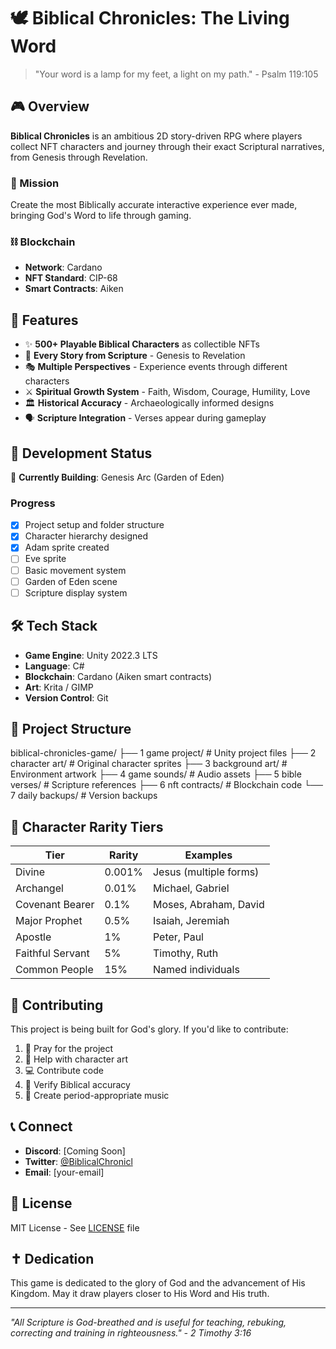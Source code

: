# 🕊️ Biblical Chronicles: The Living Word

> "Your word is a lamp for my feet, a light on my path." - Psalm 119:105

## 🎮 Overview

**Biblical Chronicles** is an ambitious 2D story-driven RPG where players collect NFT characters and journey through their exact Scriptural narratives, from Genesis through Revelation.

### 🎯 Mission
Create the most Biblically accurate interactive experience ever made, bringing God's Word to life through gaming.

### ⛓️ Blockchain
- **Network**: Cardano
- **NFT Standard**: CIP-68
- **Smart Contracts**: Aiken

## 📖 Features

- ✨ **500+ Playable Biblical Characters** as collectible NFTs
- 📜 **Every Story from Scripture** - Genesis to Revelation
- 🎭 **Multiple Perspectives** - Experience events through different characters
- ⚔️ **Spiritual Growth System** - Faith, Wisdom, Courage, Humility, Love
- 🏛️ **Historical Accuracy** - Archaeologically informed designs
- 🗣️ **Scripture Integration** - Verses appear during gameplay

## 🚀 Development Status

🔨 **Currently Building**: Genesis Arc (Garden of Eden)

### Progress
- [x] Project setup and folder structure
- [x] Character hierarchy designed
- [x] Adam sprite created
- [ ] Eve sprite
- [ ] Basic movement system
- [ ] Garden of Eden scene
- [ ] Scripture display system

## 🛠️ Tech Stack

- **Game Engine**: Unity 2022.3 LTS
- **Language**: C#
- **Blockchain**: Cardano (Aiken smart contracts)
- **Art**: Krita / GIMP
- **Version Control**: Git

## 📂 Project Structure
biblical-chronicles-game/
├── 1 game project/     # Unity project files
├── 2 character art/    # Original character sprites
├── 3 background art/   # Environment artwork
├── 4 game sounds/      # Audio assets
├── 5 bible verses/     # Scripture references
├── 6 nft contracts/    # Blockchain code
└── 7 daily backups/    # Version backups

## 🎨 Character Rarity Tiers

| Tier | Rarity | Examples |
|------|--------|----------|
| Divine | 0.001% | Jesus (multiple forms) |
| Archangel | 0.01% | Michael, Gabriel |
| Covenant Bearer | 0.1% | Moses, Abraham, David |
| Major Prophet | 0.5% | Isaiah, Jeremiah |
| Apostle | 1% | Peter, Paul |
| Faithful Servant | 5% | Timothy, Ruth |
| Common People | 15% | Named individuals |

## 🤝 Contributing

This project is being built for God's glory. If you'd like to contribute:

1. 🙏 Pray for the project
2. 🎨 Help with character art
3. 💻 Contribute code
4. 📖 Verify Biblical accuracy
5. 🎵 Create period-appropriate music

## 📞 Connect

- **Discord**: [Coming Soon]
- **Twitter**: [@BiblicalChronicl](https://twitter.com/BiblicalChronicl)
- **Email**: [your-email]

## 📜 License

MIT License - See [LICENSE](LICENSE) file

## ✝️ Dedication

This game is dedicated to the glory of God and the advancement of His Kingdom. May it draw players closer to His Word and His truth.

---

*"All Scripture is God-breathed and is useful for teaching, rebuking, correcting and training in righteousness." - 2 Timothy 3:16*
